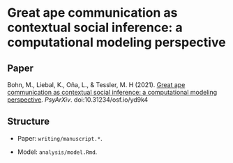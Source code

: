 # Great ape communication as contextual social inference: a computational modeling perspective

## Paper

Bohn, M., Liebal, K., Oña, L., & Tessler, M. H (2021). [Great ape communication as contextual social inference: a computational modeling perspective](https://psyarxiv.com/yd9k4). *PsyArXiv*. doi:10.31234/osf.io/yd9k4


## Structure

-   Paper: `writing/manuscript.*`.

-   Model: `analysis/model.Rmd`.
